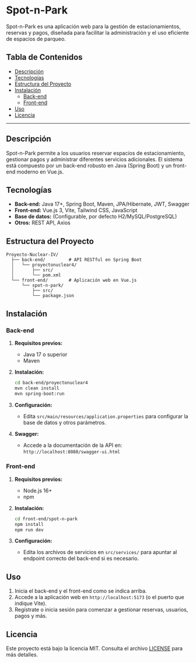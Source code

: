 # Spot-n-Park

Spot-n-Park es una aplicación web para la gestión de estacionamientos, reservas y pagos, diseñada para facilitar la administración y el uso eficiente de espacios de parqueo.

## Tabla de Contenidos

- [Descripción](#descripción)
- [Tecnologías](#tecnologías)
- [Estructura del Proyecto](#estructura-del-proyecto)
- [Instalación](#instalación)
  - [Back-end](#back-end)
  - [Front-end](#front-end)
- [Uso](#uso)
- [Licencia](#licencia)

---

## Descripción

Spot-n-Park permite a los usuarios reservar espacios de estacionamiento, gestionar pagos y administrar diferentes servicios adicionales. El sistema está compuesto por un back-end robusto en Java (Spring Boot) y un front-end moderno en Vue.js.

## Tecnologías

- **Back-end:** Java 17+, Spring Boot, Maven, JPA/Hibernate, JWT, Swagger
- **Front-end:** Vue.js 3, Vite, Tailwind CSS, JavaScript
- **Base de datos:** (Configurable, por defecto H2/MySQL/PostgreSQL)
- **Otros:** REST API, Axios

## Estructura del Proyecto

```
Proyecto-Nuclear-IV/
  ├── back-end/         # API RESTful en Spring Boot
  │   └── proyectonuclear4/
  │       ├── src/
  │       └── pom.xml
  └── front-end/        # Aplicación web en Vue.js
      └── spot-n-park/
          ├── src/
          └── package.json
```

## Instalación

### Back-end

1. **Requisitos previos:**
   - Java 17 o superior
   - Maven

2. **Instalación:**
   ```bash
   cd back-end/proyectonuclear4
   mvn clean install
   mvn spring-boot:run
   ```

3. **Configuración:**
   - Edita `src/main/resources/application.properties` para configurar la base de datos y otros parámetros.

4. **Swagger:**
   - Accede a la documentación de la API en: `http://localhost:8080/swagger-ui.html`

### Front-end

1. **Requisitos previos:**
   - Node.js 16+
   - npm

2. **Instalación:**
   ```bash
   cd front-end/spot-n-park
   npm install
   npm run dev
   ```

3. **Configuración:**
   - Edita los archivos de servicios en `src/services/` para apuntar al endpoint correcto del back-end si es necesario.

## Uso

1. Inicia el back-end y el front-end como se indica arriba.
2. Accede a la aplicación web en `http://localhost:5173` (o el puerto que indique Vite).
3. Regístrate o inicia sesión para comenzar a gestionar reservas, usuarios, pagos y más.

## Licencia

Este proyecto está bajo la licencia MIT. Consulta el archivo [LICENSE](front-end/spot-n-park/LICENSE) para más detalles. 
